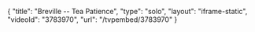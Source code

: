 {
    "title": "Breville -- Tea Patience",
    "type": "solo",
    "layout": "iframe-static",
    "videoId": "3783970",
    "url": "\/tvpembed\/3783970"
}